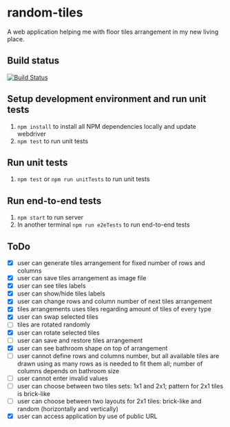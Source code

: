 random-tiles
============

A web application helping me with floor tiles arrangement in my new living place.

Build status
------------

[![Build Status](https://travis-ci.org/nkoder/random-tiles.svg?branch=master)](https://travis-ci.org/nkoder/random-tiles)

Setup development environment and run unit tests
-------------------------------------------

1. `npm install` to install all NPM dependencies locally and update webdriver
2. `npm test` to run unit tests

Run unit tests
--------------------

1. `npm test` or `npm run unitTests` to run unit tests

Run end-to-end tests
--------------------

1. `npm start` to run server
2. In another terminal `npm run e2eTests` to run end-to-end tests

ToDo
----

- [x] user can generate tiles arrangement for fixed number of rows and columns
- [x] user can save tiles arrangement as image file
- [x] user can see tiles labels
- [x] user can show/hide tiles labels
- [x] user can change rows and column number of next tiles arrangement
- [x] tiles arrangements uses tiles regarding amount of tiles of every type
- [x] user can swap selected tiles
- [ ] tiles are rotated randomly
- [x] user can rotate selected tiles
- [ ] user can save and restore tiles arrangement
- [x] user can see bathroom shape on top of arrangement
- [ ] user cannot define rows and columns number, but all available tiles are drawn using as many rows as is needed to fit them all; number of columns depends on bathroom size
- [ ] user cannot enter invalid values
- [ ] user can choose between two tiles sets: 1x1 and 2x1; pattern for 2x1 tiles is brick-like
- [ ] user can choose between two layouts for 2x1 tiles: brick-like and random (horizontally and vertically)
- [x] user can access application by use of public URL
